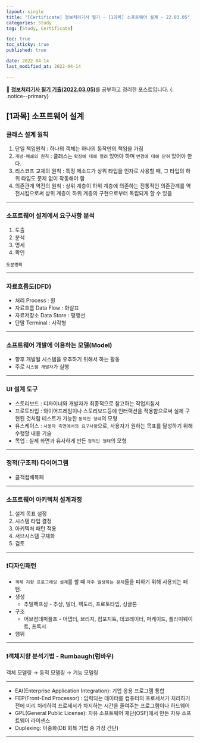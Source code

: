 ```yaml
---
layout: single
title: "[Certificate] 정보처리기사 필기 - [1과목] 소프트웨어 설계 - 22.03.05"
categories: Study
tag: [Study, Certificate]

toc: true
toc_sticky: true
published: true

date: 2022-04-14
last_modified_at: 2022-04-14

---
```



📄 [**정보처리기사 필기 기출(2022.03.05)**](https://comcbt.com/xe/iz)를 공부하고 정리한 포스트입니다.
{: .notice--primary}


## [1과목] 소프트웨어 설계


### 클래스 설계 원칙

1. 단일 책임원칙 : 하나의 객체는 하나의 동작만의 책임을 가짐
2. `개방-폐쇄의 원칙` : 클래스는 `확장에 대해 열려` 있어야 하며 `변경에 대해 닫혀` 있어야 한다.
3. 리스코프 교체의 원칙 : 특정 메소드가 상위 타입을 인자로 사용할 때, 그 타입의 하위 타입도 문제 없이 작동해야 함
4. 의존관계 역전의 원칙 : 상위 계층이 하위 계층에 의존하는 전통적인 의존관계를 역전시킴으로써 상위 계층이 하위 계층의 구현으로부터 독립되게 할 수 있음

---

### 소프트웨어 설계에서 요구사항 분석

1. 도출
2. 분석
3. 명세
4. 확인

`도분명확`

---

### 자료흐름도(DFD)

- 처리 Process : 원
- 자료흐름 Data Flow : 화살표
- 자료저장소 Data Store : 평행선
- 단말 Terminal : 사각형

---

### 소프트웨어 개발에 이용하는 모델(Model)

- 향후 개발될 시스템을 유추하기 위해서 하는 활동
- 주로 `시스템 개발자`가 실행

---

### UI 설계 도구

- 스토리보드 : 디자이너와 개발자가 최종적으로 참고하는 작업지침서
- 프로토타입 : 와이어프레임이나 스토리보드등에 인터랙션을 적용함으로써 실제 구현된 것처럼 테스트가 가능한 `동적인 형태`의 모형
- 유스케이스 : `사용자 측면에서의 요구사항`으로, 사용자가 원하는 목표를 달성하기 위해 수행할 내용 기술
- 목업 : 실제 화면과 유사하게 만든 `정적인 형태`의 모형

---

### 정적(구조적) 다이어그램

- 클객컴배복패

---

### 소프트웨어 아키텍처 설계과정

1. 설계 목표 설정 
2. 시스템 타입 결정 
3. 아키텍처 패턴 적용 
4. 서브시스템 구체화 
5. 검토

---

### ❗️디자인패턴

- `객체 지향 프로그래밍 설계`를 할 때 `자주 발생하는 문제`들을 피하기 위해 사용되는 패턴.
- 생성
    - 추빌팩프싱 - 추상, 빌더, 팩도리, 프로토타입, 싱글톤
- 구조
    - 어브컴데퍼플프 - 어댑터, 브리지, 컴포지트, 데코레이터, 퍼케이드, 플라이웨이트, 프록시
- 행위

---

### ❗️객체지향 분석기법 - Rumbaugh(럼바우)

객체 모델링 → 동적 모델링 → 기능 모델링

---

- EAI(Enterprise Application Integration): 기업 응용 프로그램 통합
- FEP(Front-End Processor) : 입력되는 데이터를 컴퓨터의 프로세서가 처리하기 전에 미리 처리하여 프로세서가 차지하는 시간을 줄여주는 프로그램이나 하드웨어
- GPL(General Public License): 자유 소프트웨어 재단(OSF)에서 만든 자유 소프트웨어 라이센스
- Duplexing: 이중화(DB 회복 기법 중 가장 간단)

---

